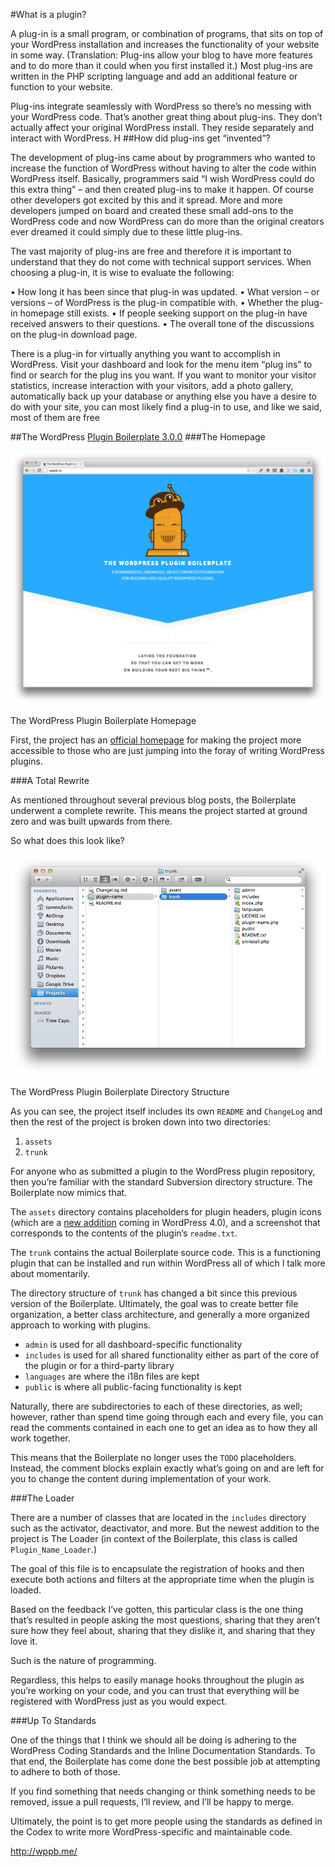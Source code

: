      

#What is a plugin?

A plug-in is a small program, or combination of programs, that sits on top of your WordPress installation and increases the functionality of your website in some way. (Translation: Plug-ins allow your blog to have more features and to do more than it could when you first installed it.) Most plug-ins are written in the PHP scripting language and add an additional feature or function to your website.

Plug-ins integrate seamlessly with WordPress so there’s no messing with your WordPress code. That’s another great thing about plug-ins. They don’t actually affect your original WordPress install. They reside separately and interact with WordPress.
H
##How did plug-ins get “invented”?

The development of plug-ins came about by programmers who wanted to increase the function of WordPress without having to alter the code within WordPress itself. Basically, programmers said “I wish WordPress could do this extra thing” – and then created plug-ins to make it happen. Of course other developers got excited by this and it spread. More and more developers jumped on board and created these small add-ons to the WordPress code and now WordPress can do more than the original creators ever dreamed it could simply due to these little plug-ins.

The vast majority of plug-ins are free and therefore it is important to understand that they do not come with technical support services. When choosing a plug-in, it is wise to evaluate the following:

• How long it has been since that plug-in was updated.
• What version – or versions – of WordPress is the plug-in compatible with.
• Whether the plug-in homepage still exists.
• If people seeking support on the plug-in have received answers to their questions.
• The overall tone of the discussions on the plug-in download page.

There is a plug-in for virtually anything you want to accomplish in WordPress. Visit your dashboard and look for the menu item “plug ins” to find or search for the plug ins you want.  If you want to monitor your visitor statistics, increase interaction with your visitors, add a photo gallery, automatically back up your database or anything else you have a desire to do with your site, you can most likely find a plug-in to use, and like we said, most of them are free

##The WordPress [Plugin Boilerplate 3.0.0](https://tommcfarlin.com/wordpress-plugin-boilerplate-3/)
###The Homepage

![wppb.png](assets/wppb.png)

The WordPress Plugin Boilerplate Homepage

First, the project has an [official homepage](http://wppb.io/) for making the project more accessible to those who are just jumping into the foray of writing WordPress plugins.

###A Total Rewrite

As mentioned throughout several previous blog posts, the Boilerplate underwent a complete rewrite. This means the project started at ground zero and was built upwards from there.

So what does this look like?

![wppb-structure.png](assets/wppb-structure.png)

The WordPress Plugin Boilerplate Directory Structure

As you can see, the project itself includes its own `README` and `ChangeLog` and then the rest of the project is broken down into two directories:

1. `assets`
1. `trunk`

For anyone who as submitted a plugin to the WordPress plugin repository, then you’re familiar with the standard Subversion directory structure. The Boilerplate now mimics that.

The `assets` directory contains placeholders for plugin headers, plugin icons (which are a [new addition](http://make.wordpress.org/core/2014/08/21/introducing-plugin-icons-in-the-plugin-installer/) coming in WordPress 4.0), and a screenshot that corresponds to the contents of the plugin’s `readme.txt`.

The `trunk` contains the actual Boilerplate source code. This is a functioning plugin that can be installed and run within WordPress all of which I talk more about momentarily.

The directory structure of `trunk` has changed a bit since this previous version of the Boilerplate. Ultimately, the goal was to create better file organization, a better class architecture, and generally a more organized approach to working with plugins.

* `admin` is used for all dashboard-specific functionality
* `includes` is used for all shared functionality either as part of the core of the plugin or for a third-party library
* `languages` are where the i18n files are kept
* `public` is where all public-facing functionality is kept

Naturally, there are subdirectories to each of these directories, as well; however, rather than spend time going through each and every file, you can read the comments contained in each one to get an idea as to how they all work together.

This means that the Boilerplate no longer uses the `TODO` placeholders. Instead, the comment blocks explain exactly what’s going on and are left for you to change the content during implementation of your work.

###The Loader

There are a number of classes that are located in the `includes` directory such as the activator, deactivator, and more. But the newest addition to the project is The Loader (in context of the Boilerplate, this class is called `Plugin_Name_Loader`.)

The goal of this file is to encapsulate the registration of hooks and then execute both actions and filters at the appropriate time when the plugin is loaded.

Based on the feedback I’ve gotten, this particular class is the one thing that’s resulted in people asking the most questions, sharing that they aren’t sure how they feel about, sharing that they dislike it, and sharing that they love it.

Such is the nature of programming.

Regardless, this helps to easily manage hooks throughout the plugin as you’re working on your code, and you can trust that everything will be registered with WordPress just as you would expect.

###Up To Standards

One of the things that I think we should all be doing is adhering to the WordPress Coding Standards and the Inline Documentation Standards. To that end, the Boilerplate has come done the best possible job at attempting to adhere to both of those.

If you find something that needs changing or think something needs to be removed, issue a pull requests, I’ll review, and I’ll be happy to merge.

Ultimately, the point is to get more people using the standards as defined in the Codex to write more WordPress-specific and maintainable code.

 

 

http://wppb.me/
